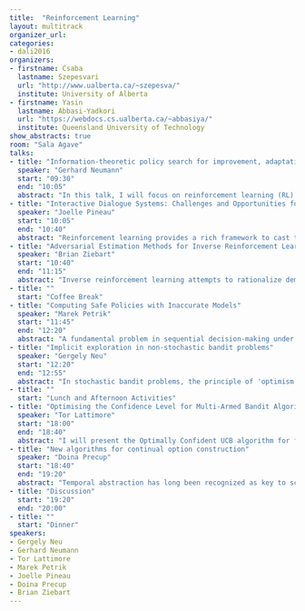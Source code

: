 ```yaml
---
title:  "Reinforcement Learning"
layout: multitrack
organizer_url: 
categories:
- dali2016
organizers:
- firstname: Csaba
  lastname: Szepesvari
  url: "http://www.ualberta.ca/~szepesva/"
  institute: University of Alberta
- firstname: Yasin 
  lastname: Abbasi-Yadkori
  url: "https://webdocs.cs.ualberta.ca/~abbasiya/"
  institute: Queensland University of Technology
show_abstracts: true
room: "Sala Agave"
talks:
- title: "Information-theoretic policy search for improvement, adaptation and selection of robot motor skills"
  speaker: "Gerhard Neumann"
  start: "09:30"
  end: "10:05"
  abstract: "In this talk, I will focus on reinforcement learning (RL) of robot motor skills where I will concentrate on the sub-problems of skill improvement, skill adaptation and skill selection. I will use a robot table tennis task to illustrate how to solve these challenging learning problems. A big challenge in robot reinforcement learning is that we have to choose the optimal action from a high dimensional continuous action space. Typically, we use parametrized policies with Gaussian noise to implement action selection and exploration in such continuous action domains. Efficient reinforcement learning for motor skills requires to effectively control the exploration-exploitation tradeoff when updating the Gaussian exploration policy through learning. We will derive such policy update using information-theoretic (IT) constraints, i.e., bounding the loss of information and the loss of entropy of the policy update.  Such bounds allow us to effectively control the information-geometric step-sizes for the mean and the covariance of the policy update. Furthermore, we can improve the quality of the policy update by using quadratic approximations of the value function which we will show to be a compatible value function approximation scheme to Gaussian policies. We will implement our IT policy updates for different reinforcement learning algorithms using compatible value function approximation and show their superior performance to existing state of the art. The first RL problem is skill improvement, where we want to optimize a single motion, e.g., a table tennis stroke for a given ball trajectory. We will use a stochastic search formulation, where our policy update is used for a Gaussian search distribution over the parameter space. Subsequently, we extend our approach to skill adaptation. Here, we augment the Gaussian search distribution such the mean of the search distribution depends on the current situation, for example, the estimated trajectory of the incoming ball, and rederive the IT policy updates. As a next step, we want to learn reactive skills that can counteract unpredictable perturbations. We modify our policy update to learn time-dependent feedback controllers, which is equivalent to using the adaptation update at each time step. Finally, I will discuss a new approach for learning when to activate and terminate skills. Inspired by the option framework, which is a well-known tool for temporal abstraction and reusable skills in reinforcement learning, we develop a new algorithm that uses probabilistic inference to learn the sub-policies of each skill, an activation policy that selects the skill to execute and a termination policy that specifies how long the selected skill should be executed. In difference to most other option discovery approaches, our approach is applicable to parametrized policies in the continuous state-action domain, and is therefore well suited for the application in robotics."
- title: "Interactive Dialogue Systems: Challenges and Opportunities for Deep Reinforcement Learning"
  speaker: "Joelle Pineau"
  start: "10:05"
  end: "10:40"
  abstract: "Reinforcement learning provides a rich framework to cast the problem of learning a dialogue strategy for conversational AI agents.  In this talk I will present recent results from building dialogue systems from large corpuses using neural architectures. I will highlight several challenges related to data acquisition, algorithmic development, performance evaluation, and user studies.  If time permits, I will also discuss recent efforts to tackle the problem of real-time machine translation using a deep reinforcement learning approach."
- title: "Adversarial Estimation Methods for Inverse Reinforcement Learning"
  speaker: "Brian Ziebart"
  start: "10:40"
  end: "11:15"
  abstract: "Inverse reinforcement learning attempts to rationalize demonstrated behavior by estimating a reward or cost function that makes observed decision sequences optimal. Unfortunately, this problem is ill-posed in its basic form, admitting only degenerate solutions when learning from noisy data. We present a general framework using adversarial statistical estimation methods to resolve this problem. Maximum entropy inverse optimal control is a special case linking robust causal log loss minimization to a relaxation of the Bellman equation for optimal control. We investigate other loss functions within this adversarial framework to allow better inductive alignment with performance measures and imitation learning settings of practical interest. This is joint work with Xiangli Chen, Mathew Monfort, and Peter Carr."
- title: ""
  start: "Coffee Break"
- title: "Computing Safe Policies with Inaccurate Models"
  speaker: "Marek Petrik"
  start: "11:45"
  end: "12:20"
  abstract: "A fundamental problem in sequential decision-making under uncertainty is to compute a safe policy, i.e., a policy that is guaranteed to have a better performance than a baseline strategy, given a batch of data. In this talk, I describe a model-based approach to this problem, in which the goal is to compute a safe policy, given an inaccurate model of the system with known accuracy guarantees. The inaccurate model and error bound may be constructed using the batch of data and prior knowledge about the system. I first describe a robust optimization problem whose solution is guaranteed to be safe in this setting, and study its main properties: show that it may only have randomized optimal solutions, derive a bound its performance loss, and prove that solving it is NP-hard. I then show several simple approximate solutions to this problem. Joint work with Yinlam Chow and Mohammad Ghavamzadeh"
- title: "Implicit exploration in non-stochastic bandit problems"
  speaker: "Gergely Neu"
  start: "12:20"
  end: "12:55"
  abstract: "In stochastic bandit problems, the principle of 'optimism in the face of uncertainty' has proven to be an essential tool for designing efficient exploration policies. Despite this success, the notion of optimism has been relatively unexplored in the world of non-stochastic (or adversarial) bandits. In this talk, I describe an optimistic exploration technique called 'implicit exploration' for non-stochastic multi-armed bandits that leads to a family of learning algorithms with improved empirical performance and theoretical guarantees. For the first time, these results suggest that a certain degree of optimism can be very useful even in adversarial domains."
- title: ""
  start: "Lunch and Afternoon Activities"
- title: "Optimising the Confidence Level for Multi-Armed Bandit Algorithms"
  speaker: "Tor Lattimore"
  start: "18:00"
  end: "18:40"
  abstract: "I will present the Optimally Confident UCB algorithm for finite-armed bandits. The new algorithm is simple, efficient, empirically superb and comes with the strongest available theoretical guarantees for the subgaussian noise model. The main idea is that the confidence level should depend on the unknown risk of choosing a sub-optimal arm linearly often. Other algorithms are either too conservative (UCB) or not conservative enough (MOSS). The technical report may be found at http://arxiv.org/abs/1507.07880."
- title: "New algorithms for continual option construction"
  speaker: "Doina Precup"
  start: "18:40"
  end: "19:20"
  abstract: "Temporal abstraction has long been recognized as key to scaling up learning and planning in reinforcement learning. While planning with temporally extended actions is well understood, learning such abstractions autonomously has remained challenging. In this talk, I will present new ideas for learning temporal abstractions autonomously from data in the framework of options. First, I will discuss the idea of using bounded rationality as a lens through which we can describe the desiderata for constructing options, as their goal is mainly to help agents which are restricted in terms of computation time. Using this perspective helps us to formulate objective optimization criteria that should be fulfilled during option construction, which combine naturally with the usual discounted return optimization. I will then describe a policy-gradient approach capable of learning both the internal policies and termination condition of options, in parallel with the policy over options. I will conclude with promising empirical results on several problems. This is joint work with my PhD student Pierre-Luc Bacon"
- title: "Discussion"
  start: "19:20"
  end: "20:00"
- title: ""
  start: "Dinner"
speakers:
- Gergely Neu
- Gerhard Neumann
- Tor Lattimore
- Marek Petrik
- Joelle Pineau
- Doina Precup
- Brian Ziebart
---
```


